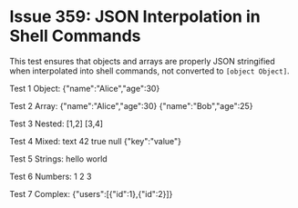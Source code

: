 # Issue 359: JSON Interpolation in Shell Commands

This test ensures that objects and arrays are properly JSON stringified when interpolated into shell commands, not converted to `[object Object]`.

Test 1 Object: {"name":"Alice","age":30}

Test 2 Array: {"name":"Alice","age":30} {"name":"Bob","age":25}

Test 3 Nested: [1,2] [3,4]

Test 4 Mixed: text 42 true null {"key":"value"}

Test 5 Strings: hello world

Test 6 Numbers: 1 2 3

Test 7 Complex: {"users":[{"id":1},{"id":2}]}